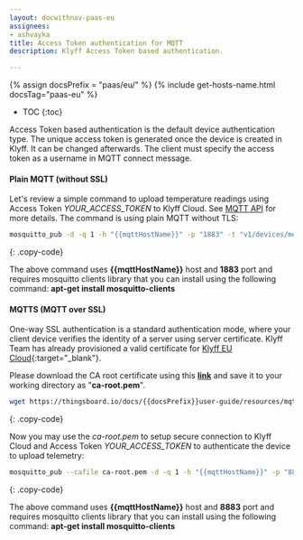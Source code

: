 ```yaml
---
layout: docwithnav-paas-eu
assignees:
- ashvayka
title: Access Token authentication for MQTT
description: Klyff Access Token based authentication.

---
```


{% assign docsPrefix = "paas/eu/" %}
{% include get-hosts-name.html docsTag="paas-eu" %}
* TOC
{:toc}

Access Token based authentication is the default device authentication type. 
The unique access token is generated once the device is created in Klyff. It can be changed afterwards.
The client must specify the access token as a username in MQTT connect message. 

#### Plain MQTT (without SSL)
 
Let's review a simple command to upload temperature readings using Access Token *YOUR_ACCESS_TOKEN* to Klyff Cloud. 
See [MQTT API](/docs/{{docsPrefix}}reference/mqtt-api/) for more details. The command is using plain MQTT without TLS:

```bash
mosquitto_pub -d -q 1 -h "{{mqttHostName}}" -p "1883" -t "v1/devices/me/telemetry" -u "YOUR_ACCESS_TOKEN" -m {"temperature":25}
```
{: .copy-code}

The above command uses **{{mqttHostName}}** host and **1883** port and requires mosquitto clients library that you can install using the following command: **apt-get install mosquitto-clients**

#### MQTTS (MQTT over SSL)

One-way SSL authentication is a standard authentication mode, where your client device verifies the identity of a server using server certificate.
Klyff Team has already provisioned a valid certificate for [Klyff EU Cloud](https://eu.thingsboard.cloud/signup){:target="_blank"}.

Please download the CA root certificate using this [**link**](/docs/{{docsPrefix}}user-guide/resources/mqtt-over-ssl/ca-root.pem) and save it to your working directory as "**ca-root.pem**".

```bash
wget https://thingsboard.io/docs/{{docsPrefix}}user-guide/resources/mqtt-over-ssl/ca-root.pem
```
{: .copy-code}

Now you may use the *ca-root.pem* to setup secure connection to Klyff Cloud and Access Token *YOUR_ACCESS_TOKEN* to authenticate the device to upload telemetry:

```bash
mosquitto_pub --cafile ca-root.pem -d -q 1 -h "{{mqttHostName}}" -p "8883" -t "v1/devices/me/telemetry" -u "YOUR_ACCESS_TOKEN" -m {"temperature":25}
```
{: .copy-code}

The above command uses **{{mqttHostName}}** host and **8883** port and requires mosquitto clients library that you can install using the following command: **apt-get install mosquitto-clients**

